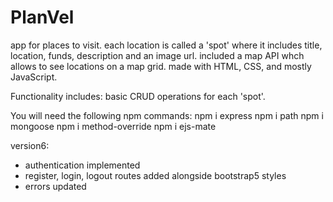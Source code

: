 # PlanVel

app for places to visit. each location is called a 'spot' where it includes title, location, funds, description and an image url.
included a map API whch allows to see locations on a map grid.
made with HTML, CSS, and mostly JavaScript.

Functionality includes: basic CRUD operations for each 'spot'.

You will need the following npm commands:
npm i express
npm i path
npm i mongoose
npm i method-override
npm i ejs-mate

version6:
- authentication implemented
- register, login, logout routes added alongside bootstrap5 styles
- errors updated
